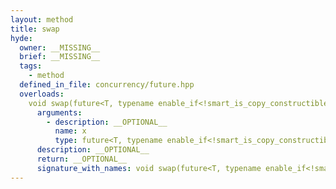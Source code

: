 ```yaml
---
layout: method
title: swap
hyde:
  owner: __MISSING__
  brief: __MISSING__
  tags:
    - method
  defined_in_file: concurrency/future.hpp
  overloads:
    void swap(future<T, typename enable_if<!smart_is_copy_constructible_v<T>, void>::type> &):
      arguments:
        - description: __OPTIONAL__
          name: x
          type: future<T, typename enable_if<!smart_is_copy_constructible_v<T>, void>::type> &
      description: __OPTIONAL__
      return: __OPTIONAL__
      signature_with_names: void swap(future<T, typename enable_if<!smart_is_copy_constructible_v<T>, void>::type> & x)
---
```

